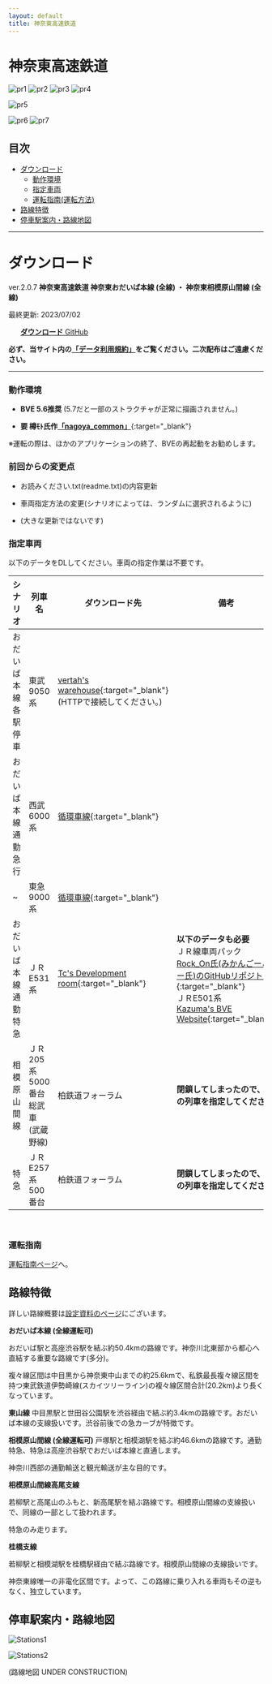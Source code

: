 ```yaml
---
layout: default
title: 神奈東高速鉄道
---
```


# 神奈東高速鉄道

![pr1](assets/img/kanato/pr/1.png)​
![pr2](assets/img/kanato/pr/katsuta.png)
![pr3](assets/img/kanato/pr/asahiimajuku-43000_2-night.webp)
![pr4](assets/img/kanato/pr/minamiseya.png)

![pr5](assets/img/kanato/pr/2.png)

![pr6](assets/img/kanato/pr/3.png)
![pr7](assets/img/kanato/pr/4.png)

## 目次

- [ダウンロード](#ダウンロード)
  - [動作環境](#動作環境)
  - [指定車両](#指定車両)
  - [運転指南(運転方法)](#運転指南)
- [路線特徴](#路線特徴)
- [停車駅案内・路線地図](#停車駅案内・路線地図)


---

# ダウンロード

ver.2.0.7  **神奈東高速鉄道 神奈東おだいば本線  (全線) ・ 神奈東相模原山間線  (全線)**

最終更新: 2023/07/02

<ul class="downloads">
<a href="{{ site.downloadurl_kanato }}" target="_blank" rel="noopener noreferrer"> <strong>ダウンロード</strong> GitHub</a>
</ul>

**​必ず、当サイト内の[「データ利用規約」](rule)をご覧ください。二次配布はご遠慮ください。**

---

### 動作環境

* **BVE 5.6推奨** (5.7だと一部のストラクチャが正常に描画されません。)

* **要 樽ﾓﾄ氏作[「nagoya_common」](https://moffbarrel.stars.ne.jp/)**{:target="_blank"}

※運転の際は、ほかのアプリケーションの終了、BVEの再起動をお勧めします。
​

### 前回からの変更点

* お読みください.txt(readme.txt)の内容更新

* 車両指定方法の変更(シナリオによっては、ランダムに選択されるように)

* (大きな更新ではないです)
 


###  指定車両

以下のデータをDLしてください。車両の指定作業は不要です。

|  シナリオ  |  列車名  |  ダウンロード先  |  備考  |
| ---- | ---- | ---- | ---- |
|  おだいば本線<br>各駅停車  |  東武9050系  |  [vertah's warehouse](http://vertah.sakura.ne.jp/){:target="_blank"} (HTTPで接続してください。)  |    |
|  おだいば本線<br>通勤急行  |  西武6000系  |  [循環車線](https://sigf.sakura.ne.jp/){:target="_blank"}  |    |
|  ~  |  東急9000系  |  [循環車線](https://sigf.sakura.ne.jp/){:target="_blank"}  |    |
|  おだいば本線<br>通勤特急  |  ＪＲE531系  |  [Tc's Development room](https://tce230-20.wixsite.com/tcdevroom){:target="_blank"}  |  **以下のデータも必要**<br>ＪＲ線車両パック<br>[Rock_On氏(みかんごーごー氏)のGitHubリポジトリ](https://github.com/mikangogo/JRTrainPack/releases){:target="_blank"}<br>ＪＲE501系<br>[Kazuma's BVE Website](https://kazmasbve.soregashi.com/){:target="_blank"}  |
|  相模原山間線  |  ＪＲ 205系5000番台総武車    (武蔵野線)  |  柏鉄道フォーラム  |  **閉鎖してしまったので、別の列車を指定してください**  |
|  特急  |  ＪＲE257系500番台  |  柏鉄道フォーラム  |  **閉鎖してしまったので、別の列車を指定してください**  |

​
### 運転指南

​[運転指南ページ](driveguide)へ。



## 路線特徴

詳しい路線概要は[設定資料のページ](settings)にございます。

 

**おだいば本線 (全線運転可)**

おだいば駅と高座渋谷駅を結ぶ約50.4kmの路線です。神奈川北東部から都心へ直結する重要な路線です(多分)。

複々線区間は中目黒から神奈東中山までの約25.6kmで、私鉄最長複々線区間を持つ東武鉄道伊勢崎線(スカイツリーライン)の複々線区間合計(20.2km)より長くなっています。


**東山線**
中目黒駅と世田谷公園駅を渋谷経由で結ぶ約3.4kmの路線です。おだいば本線の支線扱いです。渋谷前後での急カーブが特徴です。

**相模原山間線 (全線運転可)**
戸塚駅と相模湖駅を結ぶ約46.6kmの路線です。通勤特急、特急は高座渋谷駅でおだいば本線と直通します。

神奈川西部の通勤輸送と観光輸送が主な目的です。

**相模原山間線高尾支線**

若柳駅と高尾山のふもと、新高尾駅を結ぶ路線です。相模原山間線の支線扱いで、同線の一部として扱われます。

特急のみ走ります。


**桂橋支線**

若柳駅と相模湖駅を桂橋駅経由で結ぶ路線です。相模原山間線の支線扱いです。

神奈東線唯一の非電化区間です。よって、この路線に乗り入れる車両もその逆もなく、独立しています。



## 停車駅案内・路線地図

![Stations1](assets/img/kanato/stations1.jpg)​

![Stations2](assets/img/kanato/stations2.jpg)

(路線地図 UNDER CONSTRUCTION)